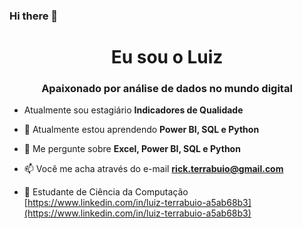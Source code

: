 ### Hi there 👋
<h1 align="center"> Eu sou o Luiz</h1>
<h3 align="center">Apaixonado por análise de dados no mundo digital</h3>

- Atualmente sou estagiário **Indicadores de Qualidade**

- 🌱 Atualmente estou aprendendo **Power BI, SQL e Python**

- 💬 Me pergunte sobre **Excel, Power BI, SQL e Python**

- 📫 Você me acha através do e-mail **rick.terrabuio@gmail.com**

- 📄 Estudante de Ciência da Computação [https://www.linkedin.com/in/luiz-terrabuio-a5ab68b3](https://www.linkedin.com/in/luiz-terrabuio-a5ab68b3)


